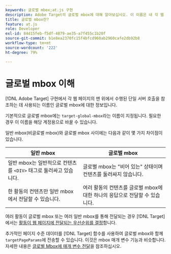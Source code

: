 ```yaml
---
keywords: 글로벌 mbox;at.js 구현
description: Adobe Target의 글로벌 mbox에 대해 알아보십시오. 이 이름은 내 각 웹 페이지의 맨 위에서 수행된 단일 서버 호출을 참조하는 데 사용됩니다 [!DNL Target] 구현 을 참조하십시오.
title: 글로벌 mbox란?
feature: at.js
role: Developer
exl-id: 84d15feb-f5df-4879-ae35-a7f455c1b20f
source-git-commit: b1e8ea2370fc15f4bfcd960ab2960cafe2db92b8
workflow-type: tm+mt
source-wordcount: '222'
ht-degree: 79%

---
```


# 글로벌 mbox 이해

[!DNL Adobe Target] 구현에서 각 웹 페이지의 맨 위에서 수행된 단일 서버 호출을 참조하는 데 사용되는 이름인 글로벌 mbox에 대한 정보입니다.

기본적으로 글로벌 mbox에는 `target-global-mbox`라는 이름이 지정됩니다. 필요한 경우 이 이름을 해당 계정용으로 바꿀 수 있습니다.

일반 mbox(비글로벌 mbox)와 글로벌 mbox 사이에는 다음과 같이 몇 가지 차이점이 있습니다.

| 일반 mbox | 글로벌 mbox |
|--- |--- |
| 일반 mbox는 일반적으로 컨텐츠를 `<DIV>` 태그로 둘러싸고 있습니다. | 글로벌 mbox는 &quot;비어 있는&quot; 상태이며 컨텐츠를 둘러싸지 않습니다. |
| 한 활동의 컨텐츠만 일반 mbox에서 전달할 수 있습니다. | 여러 활동의 컨텐츠를 글로벌 mbox에 대한 하나의 응답으로 전달할 수 있습니다. |

여러 활동이 글로벌 mbox 또는 여러 일반 mbox를 통해 전달되는 경우 [!DNL Target]에서는 [활동이 웹 페이지에 전달되는 우선순위를 결정](/help/main/c-activities/priority.md#concept_1780C11FEA57440499F0047DD6900E0F)합니다.

추가적인 페이지 수준 데이터를 [!DNL Target] 함수를 사용하여 글로벌 mbox와 함께 `targetPageParams`에 전송할 수 있습니다. 이것은 mbox 매개 변수 기능과 비슷합니다. 자세한 내용은 [글로벌 Mbox에 매개 변수 전달](https://developer.adobe.com/target/implement/client-side/atjs/global-mbox/pass-parameters-to-global-mbox/)을 참조하십시오.
